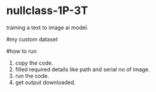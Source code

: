 # nullclass-1P-3T
training a text to image ai model.

#my custom dataset

#how to run
1. copy the code.
2. filled required details like path and serial no of image.
3. run the code.
4. get output downloaded.
